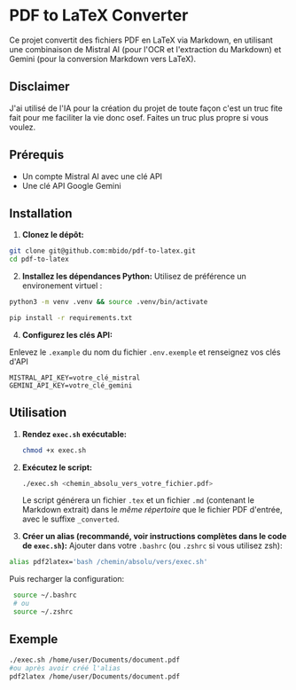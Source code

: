 # PDF to LaTeX Converter

Ce projet convertit des fichiers PDF en LaTeX via Markdown, en utilisant une combinaison de Mistral AI (pour l'OCR et l'extraction du Markdown) et Gemini (pour la conversion Markdown vers LaTeX).

## Disclaimer
J'ai utilisé de l'IA pour la création du projet de toute façon c'est un truc fite fait pour me faciliter la vie donc osef. Faites un truc plus propre si vous voulez.

## Prérequis
*   Un compte Mistral AI avec une clé API
*   Une clé API Google Gemini

## Installation

1.  **Clonez le dépôt:**

  ```bash
  git clone git@github.com:mbido/pdf-to-latex.git
  cd pdf-to-latex
  ```

2.  **Installez les dépendances Python:**
Utilisez de préférence un environement virtuel :
  ```bash
  python3 -m venv .venv && source .venv/bin/activate
  ```

  ```bash
  pip install -r requirements.txt
  ```

4.  **Configurez les clés API:**

Enlevez le `.example` du nom du fichier `.env.exemple` et renseignez vos clés d'API
  ```
  MISTRAL_API_KEY=votre_clé_mistral
  GEMINI_API_KEY=votre_clé_gemini
  ```

## Utilisation

1.  **Rendez `exec.sh` exécutable:**

    ```bash
    chmod +x exec.sh
    ```

2.  **Exécutez le script:**

    ```bash
    ./exec.sh <chemin_absolu_vers_votre_fichier.pdf>
    ```

    Le script générera un fichier `.tex` et un fichier `.md` (contenant le Markdown extrait) dans le *même répertoire* que le fichier PDF d'entrée, avec le suffixe `_converted`.

3.  **Créer un alias (recommandé, voir instructions complètes dans le code de `exec.sh`):**
   Ajouter dans votre `.bashrc` (ou `.zshrc` si vous utilisez zsh):
   ```bash
   alias pdf2latex='bash /chemin/absolu/vers/exec.sh'
   ```
   Puis recharger la configuration:
   ```bash
    source ~/.bashrc
    # ou 
    source ~/.zshrc
   ```

## Exemple
```bash
./exec.sh /home/user/Documents/document.pdf
#ou après avoir créé l'alias
pdf2latex /home/user/Documents/document.pdf
```
